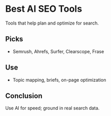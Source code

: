 # Best AI SEO Tools

Tools that help plan and optimize for search.

## Picks
- Semrush, Ahrefs, Surfer, Clearscope, Frase

## Use
- Topic mapping, briefs, on-page optimization

## Conclusion
Use AI for speed; ground in real search data.
